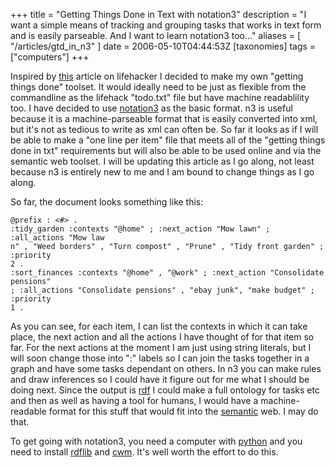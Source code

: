 +++
title = "Getting Things Done in Text with notation3"
description = "I want a simple means of tracking and grouping tasks that works in text form and is easily parseable. And I want to learn notation3 too..."
aliases = [ "/articles/gtd_in_n3" ]
date = 2006-05-10T04:44:53Z
[taxonomies]
tags = ["computers"]
+++


Inspired by [this][5] article on lifehacker I decided to make my own
"getting things done" toolset. It would ideally need to be just as
flexible from the commandline as the lifehack "todo.txt" file but have
machine readablility too. I have decided to use [notation3][6] as the
basic format. n3 is useful because it is a machine-parseable format
that is easily converted into xml, but it's not as tedious to write as
xml can often be. So far it looks as if I will be able to make a "one
line per item" file that meets all of the "getting things done in txt"
requirements but will also be able to be used online and via the
semantic web toolset. I will be updating this article as I go along,
not least because n3 is entirely new to me and I am bound to change
things as I go along.

So far, the document looks something like this:
```
@prefix : <#> .
:tidy_garden :contexts "@home" ; :next_action "Mow lawn" ; :all_actions "Mow law
n" , "Weed borders" , "Turn compost" , "Prune" , "Tidy front garden" ; :priority
2 .
:sort_finances :contexts "@home" , "@work" ; :next_action "Consolidate pensions"
; :all_actions "Consolidate pensions" , "ebay junk", "make budget" ; :priority
1 .
```

As you can see, for each item, I can list the contexts in which it can
take place, the next action and all the actions I have thought of for
that item so far. For the next actions at the moment I am just using
string literals, but I will soon change those into ":" labels so I can
join the tasks together in a graph and have some tasks dependant on
others. In n3 you can make rules and draw inferences so I could have it
figure out for me what I should be doing next. Since the output is
[rdf][7] I could make a full ontology for tasks etc and then as well as
having a tool for humans, I would have a machine-readable format for
this stuff that would fit into the [semantic][8] web. I may do that.

To get going with notation3, you need a computer with [python][9] and you
need to install [rdflib][10] and [cwm][11]. It's well worth the effort to
do this.

[1]: http://www.uncarved.com/articles/gtd_in_n3
[2]: http://www.uncarved.com/
[3]: http://www.uncarved.com/articles/contact
[4]: http://www.uncarved.com/login/
[5]: http://www.lifehacker.com/software/text/geek-to-live-list-your-life-in-txt-166299.php
[6]: http://www.w3.org/2000/10/swap/Primer
[7]: http://en.wikipedia.org/wiki/Resource_Description_Framework
[8]: http://en.wikipedia.org/wiki/Semantic_Web
[9]: http://www.python.org/
[10]: http://rdflib.net/
[11]: http://www.w3.org/2000/10/swap/doc/cwm.html
[12]: http://www.uncarved.com/tags/computers

